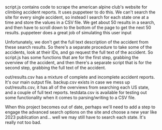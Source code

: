 script.js contains code to scrape the american alpine club's website for climbing accident reports. It uses puppeteer to do this. 
We can't search the site for every single accident, so instead I search for each state one at a time and store the values in a CSV file.
We get about 50 results in a search, and then have to scroll down to the bottom of the page to get the next 50 results.
puppeteer does a great job of simulating this user input

Unfortunately, we don't get the full text description of the accident from these search results.
So there's a separate procedure to take some of the accidents, look at their IDs, and go request the full text of the accident.
So script.js has some functions that are for the first step, grabbing the overview of the accident, and then there's a separate script that is for the second step, grabbing the full text of the accident.

out/results.csv has a mixture of complete and incomplete accident reports. It's our main output file.
backup.csv exists in case we mess up out/results.csv, it has all of the overviews from searching each US state, and a couple of full text reports.
testdata.csv is available for testing out some functionality when it comes to parsing/writing to a CSV file.

When this project becomes out of date, perhaps we'll need to add a step to engage the advanced search options on the site and choose a new year like 2023 publication and... well we may still have to search each state. It's really not too bad.
